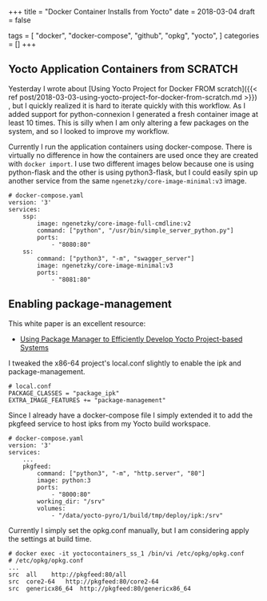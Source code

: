 +++
title = "Docker Container Installs from Yocto"
date = 2018-03-04
draft = false

tags = [
    "docker",
    "docker-compose",
    "github",
    "opkg",
    "yocto",
]
categories = []
+++

## Yocto Application Containers from SCRATCH

Yesterday I wrote about
[Using Yocto Project for Docker FROM scratch]({{< ref post/2018-03-03-using-yocto-project-for-docker-from-scratch.md >}})
, but I quickly realized it is hard to iterate quickly with this workflow. As
I added support for python-connexion I generated a fresh container image at least
10 times. This is silly when I am only altering a few packages on the system, and
so I looked to improve my workflow.

Currently I run the application containers using docker-compose. There is
virtually no difference in how the containers are used once they are created
with `docker import`. I use two different images below because one is using
python-flask and the other is using python3-flask, but I could easily spin
up another service from the same `ngenetzky/core-image-minimal:v3` image.

```
# docker-compose.yaml
version: '3'
services:
    ssp:
        image: ngenetzky/core-image-full-cmdline:v2
        command: ["python", "/usr/bin/simple_server_python.py"]
        ports:
            - "8080:80"
    ss:
        command: ["python3", "-m", "swagger_server"]
        image: ngenetzky/core-image-minimal:v3
        ports:
            - "8081:80"
```


## Enabling package-management

This white paper is an excellent resource:

* [Using Package Manager to Efficiently Develop Yocto Project-based Systems](https://www.intel.com/content/dam/www/public/us/en/documents/white-papers/package-manager-white-paper.pdf)

I tweaked the x86-64 project's local.conf slightly to enable the ipk and
package-management.

```
# local.conf
PACKAGE_CLASSES = "package_ipk"
EXTRA_IMAGE_FEATURES += "package-management"
```

Since I already have a docker-compose file I simply extended it to add the
pkgfeed service to host ipks from my Yocto build workspace.

```
# docker-compose.yaml
version: '3'
services:
    ...
    pkgfeed:
        command: ["python3", "-m", "http.server", "80"]
        image: python:3
        ports:
            - "8000:80"
        working_dir: "/srv"
        volumes:
            - "/data/yocto-pyro/1/build/tmp/deploy/ipk:/srv"
```

Currently I simply set the opkg.conf manually, but I am considering apply
the settings at build time.

```
# docker exec -it yoctocontainers_ss_1 /bin/vi /etc/opkg/opkg.conf
# /etc/opkg/opkg.conf
...
src  all    http://pkgfeed:80/all
src  core2-64   http://pkgfeed:80/core2-64
src  genericx86_64  http://pkgfeed:80/genericx86_64
```

